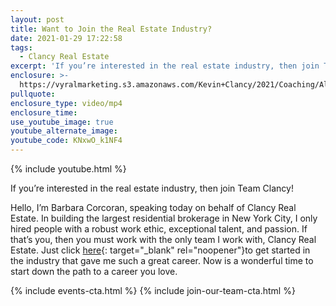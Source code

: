 ```yaml
---
layout: post
title: Want to Join the Real Estate Industry?
date: 2021-01-29 17:22:58
tags:
  - Clancy Real Estate
excerpt: 'If you’re interested in the real estate industry, then join Team Clancy!'
enclosure: >-
  https://vyralmarketing.s3.amazonaws.com/Kevin+Clancy/2021/Coaching/Albany+Real+Estate+Agent_+Join+Team+Clancy.mp4
pullquote:
enclosure_type: video/mp4
enclosure_time:
use_youtube_image: true
youtube_alternate_image:
youtube_code: KNxwO_k1NF4
---
```


{% include youtube.html %}

If you’re interested in the real estate industry, then join Team Clancy\!

Hello, I’m Barbara Corcoran, speaking today on behalf of Clancy Real Estate. In building the largest residential brokerage in New York City, I only hired people with a robust work ethic, exceptional talent, and passion. If that’s you, then you must work with the only team I work with, Clancy Real Estate. Just click [here](https://realestatecareersinalbany.com/join-our-team/){: target="_blank" rel="noopener"}to get started in the industry that gave me such a great career. Now is a wonderful time to start down the path to a career you love.

{% include events-cta.html %} {% include join-our-team-cta.html %}
